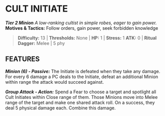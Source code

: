 ﻿---
tags:
  - Adversary
  - Creature
  - Statblock

name: 'CULT INITIATE'
tier: 2
type: Minion
description: 'A low-ranking cultist in simple robes, eager to gain power.'
motives_and_tactics: 'Follow orders, gain power, seek forbidden knowledge'
difficulty: '13'
thresholds: 'None'
hp: '1'
stress: '1'
atk: '0'
attack: 'Ritual Dagger'
range: 'Melee'
damage: '5 phy'
experience:
feats:
- name: 'Minion (6)'
  type: 'Passive'
  text: 'The Initiate is defeated when they take any damage. For every 6 damage a PC deals to the Initiate, defeat an additional Minion within range the attack would succeed against.'
- name: 'Group Attack'
  type: 'Action'
  text: 'Spend a Fear to choose a target and spotlight all Cult Initiates within Close range of them. Those Minions move into Melee range of the target and make one shared attack roll. On a success, they deal 5 physical damage each. Combine this damage.'
layout: Daggerheart Adversary
source: srd-adversary
statblock: true
---

# CULT INITIATE

***Tier 2 Minion***
*A low-ranking cultist in simple robes, eager to gain power.*
**Motives & Tactics:** Follow orders, gain power, seek forbidden knowledge

> **Difficulty:** 13 | **Thresholds:** None | **HP:** 1 | **Stress:** 1
> **ATK:** 0 | **Ritual Dagger:** Melee | 5 phy  

## FEATURES

***Minion (6) - Passive:*** The Initiate is defeated when they take any damage. For every 6 damage a PC deals to the Initiate, defeat an additional Minion within range the attack would succeed against.

***Group Attack - Action:*** Spend a Fear to choose a target and spotlight all Cult Initiates within Close range of them. Those Minions move into Melee range of the target and make one shared attack roll. On a success, they deal 5 physical damage each. Combine this damage.
